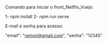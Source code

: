 Comando para iniciar o front_Netflix_Vuejs:

1- npm install
2- npm run serve

E-mail e senha para acesso:

"email": "ramon@gmail.com",
"senha": "12345"